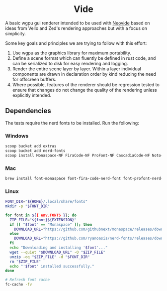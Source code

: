 <div align="center">

# Vide

</div>

A basic wgpu gui renderer intended to be used with
[Neovide](https://neovide.dev/) based on ideas from Vello
and Zed's rendering approaches but with a focus on
simplicity.

Some key goals and principles we are trying to follow with this
effort:

1. Use wgpu as the graphics library for maximum portability.
2. Define a scene format which can fluently be defined in
   rust code, and can be serialized to disk for easy
   rendering and logging.
3. Render the entire scene layer by layer. Within a layer
   individual components are drawn in declaration order by
   kind reducing the need for offscreen buffers.
4. Where possible, features of the renderer should be
   regression tested to ensure that changes do not change
   the quality of the rendering unless explicitly intended.

## Dependencies

The tests require the nerd fonts to be installed. Run the
following:

### Windows
```powershell
scoop bucket add extras
scoop bucket add nerd-fonts 
scoop install Monaspace-NF FiraCode-NF ProFont-NF CascadiaCode-NF Noto-NF
```

### Mac
```bash
brew install font-monaspace font-fira-code-nerd-font font-profont-nerd-font font-caskaydia-cove-nerd-font font-monaspace-nerd-font font-noto-nerd-font
```
### Linux
```bash
FONT_DIR="${HOME}/.local/share/fonts"
mkdir -p "$FONT_DIR"

for font in ${{ env.FONTS }}; do
  ZIP_FILE="${font}${EXTENSION}"
  if [[ "$font" == "Monaspace" ]]; then
    DOWNLOAD_URL="https://github.com/githubnext/monaspace/releases/download/v1.101/monaspace-v1.101.zip"
  else
    DOWNLOAD_URL="https://github.com/ryanoasis/nerd-fonts/releases/download/${VERSION}/${ZIP_FILE}"
  fi
  echo "Downloading and installing '$font'..."
  wget --quiet "$DOWNLOAD_URL" -O "$ZIP_FILE"
  unzip -oq "$ZIP_FILE" -d "$FONT_DIR"
  rm "$ZIP_FILE"
  echo "'$font' installed successfully."
done

# Refresh font cache
fc-cache -fv
```
